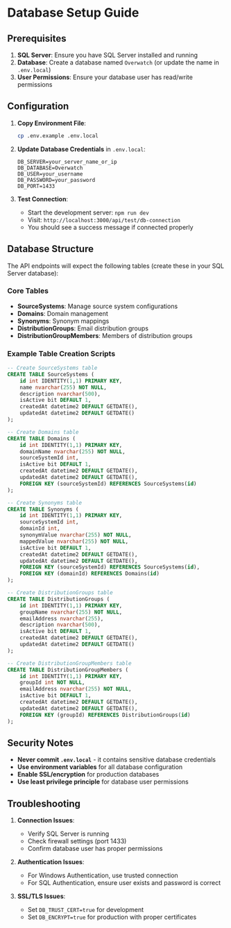 # Database Setup Guide

## Prerequisites

1. **SQL Server**: Ensure you have SQL Server installed and running
2. **Database**: Create a database named `Overwatch` (or update the name in `.env.local`)
3. **User Permissions**: Ensure your database user has read/write permissions

## Configuration

1. **Copy Environment File**:
   ```bash
   cp .env.example .env.local
   ```

2. **Update Database Credentials** in `.env.local`:
   ```env
   DB_SERVER=your_server_name_or_ip
   DB_DATABASE=Overwatch
   DB_USER=your_username
   DB_PASSWORD=your_password
   DB_PORT=1433
   ```

3. **Test Connection**:
   - Start the development server: `npm run dev`
   - Visit: `http://localhost:3000/api/test/db-connection`
   - You should see a success message if connected properly

## Database Structure

The API endpoints will expect the following tables (create these in your SQL Server database):

### Core Tables
- **SourceSystems**: Manage source system configurations
- **Domains**: Domain management
- **Synonyms**: Synonym mappings
- **DistributionGroups**: Email distribution groups
- **DistributionGroupMembers**: Members of distribution groups

### Example Table Creation Scripts

```sql
-- Create SourceSystems table
CREATE TABLE SourceSystems (
    id int IDENTITY(1,1) PRIMARY KEY,
    name nvarchar(255) NOT NULL,
    description nvarchar(500),
    isActive bit DEFAULT 1,
    createdAt datetime2 DEFAULT GETDATE(),
    updatedAt datetime2 DEFAULT GETDATE()
);

-- Create Domains table
CREATE TABLE Domains (
    id int IDENTITY(1,1) PRIMARY KEY,
    domainName nvarchar(255) NOT NULL,
    sourceSystemId int,
    isActive bit DEFAULT 1,
    createdAt datetime2 DEFAULT GETDATE(),
    updatedAt datetime2 DEFAULT GETDATE(),
    FOREIGN KEY (sourceSystemId) REFERENCES SourceSystems(id)
);

-- Create Synonyms table
CREATE TABLE Synonyms (
    id int IDENTITY(1,1) PRIMARY KEY,
    sourceSystemId int,
    domainId int,
    synonymValue nvarchar(255) NOT NULL,
    mappedValue nvarchar(255) NOT NULL,
    isActive bit DEFAULT 1,
    createdAt datetime2 DEFAULT GETDATE(),
    updatedAt datetime2 DEFAULT GETDATE(),
    FOREIGN KEY (sourceSystemId) REFERENCES SourceSystems(id),
    FOREIGN KEY (domainId) REFERENCES Domains(id)
);

-- Create DistributionGroups table
CREATE TABLE DistributionGroups (
    id int IDENTITY(1,1) PRIMARY KEY,
    groupName nvarchar(255) NOT NULL,
    emailAddress nvarchar(255),
    description nvarchar(500),
    isActive bit DEFAULT 1,
    createdAt datetime2 DEFAULT GETDATE(),
    updatedAt datetime2 DEFAULT GETDATE()
);

-- Create DistributionGroupMembers table
CREATE TABLE DistributionGroupMembers (
    id int IDENTITY(1,1) PRIMARY KEY,
    groupId int NOT NULL,
    emailAddress nvarchar(255) NOT NULL,
    isActive bit DEFAULT 1,
    createdAt datetime2 DEFAULT GETDATE(),
    updatedAt datetime2 DEFAULT GETDATE(),
    FOREIGN KEY (groupId) REFERENCES DistributionGroups(id)
);
```

## Security Notes

- **Never commit `.env.local`** - it contains sensitive database credentials
- **Use environment variables** for all database configuration
- **Enable SSL/encryption** for production databases
- **Use least privilege principle** for database user permissions

## Troubleshooting

1. **Connection Issues**:
   - Verify SQL Server is running
   - Check firewall settings (port 1433)
   - Confirm database user has proper permissions

2. **Authentication Issues**:
   - For Windows Authentication, use trusted connection
   - For SQL Authentication, ensure user exists and password is correct

3. **SSL/TLS Issues**:
   - Set `DB_TRUST_CERT=true` for development
   - Set `DB_ENCRYPT=true` for production with proper certificates

